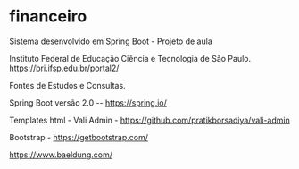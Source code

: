 # financeiro

Sistema desenvolvido em Spring Boot - Projeto de aula

Instituto Federal de Educação Ciência e Tecnologia de São Paulo. https://bri.ifsp.edu.br/portal2/

Fontes de Estudos e Consultas. 

Spring Boot versão 2.0  -- https://spring.io/

Templates html - Vali Admin - https://github.com/pratikborsadiya/vali-admin

Bootstrap - https://getbootstrap.com/

https://www.baeldung.com/



